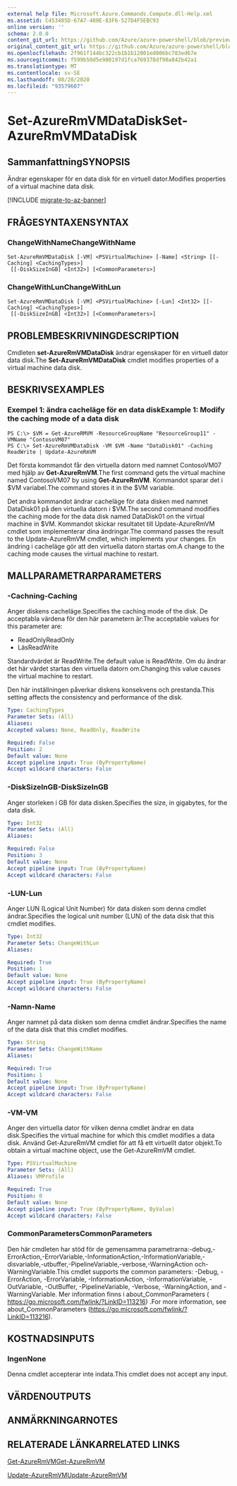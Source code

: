 ```yaml
---
external help file: Microsoft.Azure.Commands.Compute.dll-Help.xml
ms.assetid: C453485D-67A7-480E-83F6-527D4F5EBC93
online version: ''
schema: 2.0.0
content_git_url: https://github.com/Azure/azure-powershell/blob/preview/src/ResourceManager/Compute/Stack/Commands.Compute/help/Set-AzureRMVMDataDisk.md
original_content_git_url: https://github.com/Azure/azure-powershell/blob/preview/src/ResourceManager/Compute/Stack/Commands.Compute/help/Set-AzureRMVMDataDisk.md
ms.openlocfilehash: 2f961f144bc322cb1b1b12001ed006bc783ed67e
ms.sourcegitcommit: f599b50d5e980197d1fca769378df90a842b42a1
ms.translationtype: MT
ms.contentlocale: sv-SE
ms.lasthandoff: 08/20/2020
ms.locfileid: "93579607"
---
```

# <span data-ttu-id="57fff-101">Set-AzureRmVMDataDisk</span><span class="sxs-lookup"><span data-stu-id="57fff-101">Set-AzureRmVMDataDisk</span></span>

## <span data-ttu-id="57fff-102">Sammanfattning</span><span class="sxs-lookup"><span data-stu-id="57fff-102">SYNOPSIS</span></span>
<span data-ttu-id="57fff-103">Ändrar egenskaper för en data disk för en virtuell dator.</span><span class="sxs-lookup"><span data-stu-id="57fff-103">Modifies properties of a virtual machine data disk.</span></span>

[!INCLUDE [migrate-to-az-banner](../../includes/migrate-to-az-banner.md)]

## <span data-ttu-id="57fff-104">FRÅGESYNTAXEN</span><span class="sxs-lookup"><span data-stu-id="57fff-104">SYNTAX</span></span>

### <span data-ttu-id="57fff-105">ChangeWithName</span><span class="sxs-lookup"><span data-stu-id="57fff-105">ChangeWithName</span></span>
```
Set-AzureRmVMDataDisk [-VM] <PSVirtualMachine> [-Name] <String> [[-Caching] <CachingTypes>]
 [[-DiskSizeInGB] <Int32>] [<CommonParameters>]
```

### <span data-ttu-id="57fff-106">ChangeWithLun</span><span class="sxs-lookup"><span data-stu-id="57fff-106">ChangeWithLun</span></span>
```
Set-AzureRmVMDataDisk [-VM] <PSVirtualMachine> [-Lun] <Int32> [[-Caching] <CachingTypes>]
 [[-DiskSizeInGB] <Int32>] [<CommonParameters>]
```

## <span data-ttu-id="57fff-107">PROBLEMBESKRIVNING</span><span class="sxs-lookup"><span data-stu-id="57fff-107">DESCRIPTION</span></span>
<span data-ttu-id="57fff-108">Cmdleten **set-AzureRmVMDataDisk** ändrar egenskaper för en virtuell dator data disk.</span><span class="sxs-lookup"><span data-stu-id="57fff-108">The **Set-AzureRmVMDataDisk** cmdlet modifies properties of a virtual machine data disk.</span></span>

## <span data-ttu-id="57fff-109">BESKRIVS</span><span class="sxs-lookup"><span data-stu-id="57fff-109">EXAMPLES</span></span>

### <span data-ttu-id="57fff-110">Exempel 1: ändra cacheläge för en data disk</span><span class="sxs-lookup"><span data-stu-id="57fff-110">Example 1: Modify the caching mode of a data disk</span></span>
```
PS C:\> $VM = Get-AzureRMVM -ResourceGroupName "ResourceGroup11" -VMName "ContosoVM07"
PS C:\> Set-AzureRmVMDataDisk -VM $VM -Name "DataDisk01" -Caching ReadWrite | Update-AzureRmVM
```

<span data-ttu-id="57fff-111">Det första kommandot får den virtuella datorn med namnet ContosoVM07 med hjälp av **Get-AzureRmVM**.</span><span class="sxs-lookup"><span data-stu-id="57fff-111">The first command gets the virtual machine named ContosoVM07 by using **Get-AzureRmVM**.</span></span>
<span data-ttu-id="57fff-112">Kommandot sparar det i $VM variabel.</span><span class="sxs-lookup"><span data-stu-id="57fff-112">The command stores it in the $VM variable.</span></span>

<span data-ttu-id="57fff-113">Det andra kommandot ändrar cacheläge för data disken med namnet DataDisk01 på den virtuella datorn i $VM.</span><span class="sxs-lookup"><span data-stu-id="57fff-113">The second command modifies the caching mode for the data disk named DataDisk01 on the virtual machine in $VM.</span></span>
<span data-ttu-id="57fff-114">Kommandot skickar resultatet till Update-AzureRmVM cmdlet som implementerar dina ändringar.</span><span class="sxs-lookup"><span data-stu-id="57fff-114">The command passes the result to the Update-AzureRmVM cmdlet, which implements your changes.</span></span>
<span data-ttu-id="57fff-115">En ändring i cacheläge gör att den virtuella datorn startas om.</span><span class="sxs-lookup"><span data-stu-id="57fff-115">A change to the caching mode causes the virtual machine to restart.</span></span>

## <span data-ttu-id="57fff-116">MALLPARAMETRAR</span><span class="sxs-lookup"><span data-stu-id="57fff-116">PARAMETERS</span></span>

### <span data-ttu-id="57fff-117">-Cachning</span><span class="sxs-lookup"><span data-stu-id="57fff-117">-Caching</span></span>
<span data-ttu-id="57fff-118">Anger diskens cacheläge.</span><span class="sxs-lookup"><span data-stu-id="57fff-118">Specifies the caching mode of the disk.</span></span>
<span data-ttu-id="57fff-119">De acceptabla värdena för den här parametern är:</span><span class="sxs-lookup"><span data-stu-id="57fff-119">The acceptable values for this parameter are:</span></span>

- <span data-ttu-id="57fff-120">ReadOnly</span><span class="sxs-lookup"><span data-stu-id="57fff-120">ReadOnly</span></span>
- <span data-ttu-id="57fff-121">Läs</span><span class="sxs-lookup"><span data-stu-id="57fff-121">ReadWrite</span></span>

<span data-ttu-id="57fff-122">Standardvärdet är ReadWrite.</span><span class="sxs-lookup"><span data-stu-id="57fff-122">The default value is ReadWrite.</span></span>
<span data-ttu-id="57fff-123">Om du ändrar det här värdet startas den virtuella datorn om.</span><span class="sxs-lookup"><span data-stu-id="57fff-123">Changing this value causes the virtual machine to restart.</span></span>

<span data-ttu-id="57fff-124">Den här inställningen påverkar diskens konsekvens och prestanda.</span><span class="sxs-lookup"><span data-stu-id="57fff-124">This setting affects the consistency and performance of the disk.</span></span>

```yaml
Type: CachingTypes
Parameter Sets: (All)
Aliases: 
Accepted values: None, ReadOnly, ReadWrite

Required: False
Position: 2
Default value: None
Accept pipeline input: True (ByPropertyName)
Accept wildcard characters: False
```

### <span data-ttu-id="57fff-125">-DiskSizeInGB</span><span class="sxs-lookup"><span data-stu-id="57fff-125">-DiskSizeInGB</span></span>
<span data-ttu-id="57fff-126">Anger storleken i GB för data disken.</span><span class="sxs-lookup"><span data-stu-id="57fff-126">Specifies the size, in gigabytes, for the data disk.</span></span>

```yaml
Type: Int32
Parameter Sets: (All)
Aliases: 

Required: False
Position: 3
Default value: None
Accept pipeline input: True (ByPropertyName)
Accept wildcard characters: False
```

### <span data-ttu-id="57fff-127">-LUN</span><span class="sxs-lookup"><span data-stu-id="57fff-127">-Lun</span></span>
<span data-ttu-id="57fff-128">Anger LUN (Logical Unit Number) för data disken som denna cmdlet ändrar.</span><span class="sxs-lookup"><span data-stu-id="57fff-128">Specifies the logical unit number (LUN) of the data disk that this cmdlet modifies.</span></span>

```yaml
Type: Int32
Parameter Sets: ChangeWithLun
Aliases: 

Required: True
Position: 1
Default value: None
Accept pipeline input: True (ByPropertyName)
Accept wildcard characters: False
```

### <span data-ttu-id="57fff-129">-Namn</span><span class="sxs-lookup"><span data-stu-id="57fff-129">-Name</span></span>
<span data-ttu-id="57fff-130">Anger namnet på data disken som denna cmdlet ändrar.</span><span class="sxs-lookup"><span data-stu-id="57fff-130">Specifies the name of the data disk that this cmdlet modifies.</span></span>

```yaml
Type: String
Parameter Sets: ChangeWithName
Aliases: 

Required: True
Position: 1
Default value: None
Accept pipeline input: True (ByPropertyName)
Accept wildcard characters: False
```

### <span data-ttu-id="57fff-131">-VM</span><span class="sxs-lookup"><span data-stu-id="57fff-131">-VM</span></span>
<span data-ttu-id="57fff-132">Anger den virtuella dator för vilken denna cmdlet ändrar en data disk.</span><span class="sxs-lookup"><span data-stu-id="57fff-132">Specifies the virtual machine for which this cmdlet modifies a data disk.</span></span>
<span data-ttu-id="57fff-133">Använd Get-AzureRmVM cmdlet för att få ett virtuellt dator objekt.</span><span class="sxs-lookup"><span data-stu-id="57fff-133">To obtain a virtual machine object, use the Get-AzureRmVM cmdlet.</span></span>

```yaml
Type: PSVirtualMachine
Parameter Sets: (All)
Aliases: VMProfile

Required: True
Position: 0
Default value: None
Accept pipeline input: True (ByPropertyName, ByValue)
Accept wildcard characters: False
```

### <span data-ttu-id="57fff-134">CommonParameters</span><span class="sxs-lookup"><span data-stu-id="57fff-134">CommonParameters</span></span>
<span data-ttu-id="57fff-135">Den här cmdleten har stöd för de gemensamma parametrarna:-debug,-ErrorAction,-ErrorVariable,-InformationAction,-InformationVariable,-disvariable,-utbuffer,-PipelineVariable,-verbose,-WarningAction och-WarningVariable.</span><span class="sxs-lookup"><span data-stu-id="57fff-135">This cmdlet supports the common parameters: -Debug, -ErrorAction, -ErrorVariable, -InformationAction, -InformationVariable, -OutVariable, -OutBuffer, -PipelineVariable, -Verbose, -WarningAction, and -WarningVariable.</span></span> <span data-ttu-id="57fff-136">Mer information finns i about_CommonParameters ( https://go.microsoft.com/fwlink/?LinkID=113216) .</span><span class="sxs-lookup"><span data-stu-id="57fff-136">For more information, see about_CommonParameters (https://go.microsoft.com/fwlink/?LinkID=113216).</span></span>

## <span data-ttu-id="57fff-137">KOSTNADS</span><span class="sxs-lookup"><span data-stu-id="57fff-137">INPUTS</span></span>

### <span data-ttu-id="57fff-138">Ingen</span><span class="sxs-lookup"><span data-stu-id="57fff-138">None</span></span>
<span data-ttu-id="57fff-139">Denna cmdlet accepterar inte indata.</span><span class="sxs-lookup"><span data-stu-id="57fff-139">This cmdlet does not accept any input.</span></span>

## <span data-ttu-id="57fff-140">VÄRDEN</span><span class="sxs-lookup"><span data-stu-id="57fff-140">OUTPUTS</span></span>

## <span data-ttu-id="57fff-141">ANMÄRKNINGAR</span><span class="sxs-lookup"><span data-stu-id="57fff-141">NOTES</span></span>

## <span data-ttu-id="57fff-142">RELATERADE LÄNKAR</span><span class="sxs-lookup"><span data-stu-id="57fff-142">RELATED LINKS</span></span>

[<span data-ttu-id="57fff-143">Get-AzureRmVM</span><span class="sxs-lookup"><span data-stu-id="57fff-143">Get-AzureRmVM</span></span>](./Get-AzureRmVM.md)

[<span data-ttu-id="57fff-144">Update-AzureRmVM</span><span class="sxs-lookup"><span data-stu-id="57fff-144">Update-AzureRmVM</span></span>](./Update-AzureRmVM.md)



